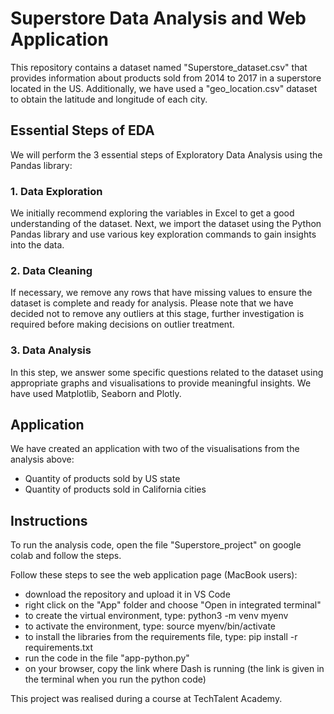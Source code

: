 # Superstore Data Analysis and Web Application

This repository contains a dataset named "Superstore_dataset.csv" that provides information about products sold from 2014 to 2017 in a superstore located in the US. 
Additionally, we have used a "geo_location.csv" dataset to obtain the latitude and longitude of each city.

## Essential Steps of EDA
We will perform the 3 essential steps of Exploratory Data Analysis using the Pandas library:

### 1. Data Exploration
We initially recommend exploring the variables in Excel to get a good understanding of the dataset.
Next, we import the dataset using the Python Pandas library and use various key exploration commands to gain insights into the data.

### 2. Data Cleaning
If necessary, we remove any rows that have missing values to ensure the dataset is complete and ready for analysis.
Please note that we have decided not to remove any outliers at this stage, further investigation is required before making decisions on outlier treatment.

### 3. Data Analysis
In this step, we answer some specific questions related to the dataset using appropriate graphs and visualisations to provide meaningful insights.
We have used Matplotlib, Seaborn and Plotly.

## Application

We have created an application with two of the visualisations from the analysis above:
- Quantity of products sold by US state
- Quantity of products sold in California cities

## Instructions
To run the analysis code, open the file "Superstore_project" on google colab and follow the steps.

Follow these steps to see the web application page (MacBook users):
- download the repository and upload it in VS Code
- right click on the "App" folder and choose "Open in integrated terminal"
- to create the virtual environment, type: python3 -m venv myenv
- to activate the environment, type: source myenv/bin/activate
- to install the libraries from the requirements file, type: pip install -r requirements.txt
- run the code in the file "app-python.py"
- on your browser, copy the link where Dash is running (the link is given in the terminal when you run the python code)


This project was realised during a course at TechTalent Academy.
